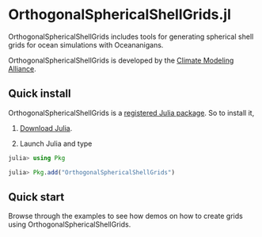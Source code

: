 # OrthogonalSphericalShellGrids.jl

OrthogonalSphericalShellGrids includes tools for generating spherical shell grids for ocean simulations with Oceananigans.

OrthogonalSphericalShellGrids is developed by the [Climate Modeling Alliance](https://clima.caltech.edu).


## Quick install

OrthogonalSphericalShellGrids is a [registered Julia package](https://julialang.org/packages/). So to install it,

1. [Download Julia](https://julialang.org/downloads/).

2. Launch Julia and type

```julia
julia> using Pkg

julia> Pkg.add("OrthogonalSphericalShellGrids")
```

## Quick start

Browse through the examples to see how demos on how to create grids using OrthogonalSphericalShellGrids.
